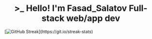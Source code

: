 <h1 align=center> >_ Hello! I'm Fasad_Salatov Full-stack web/app dev</h1>

[![GitHub Streak](https://github-readme-streak-stats.herokuapp.com/?user=FasadSalatov&theme="graywhite")](https://git.io/streak-stats)

